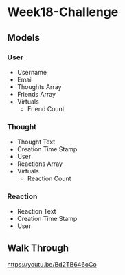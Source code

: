 # Week18-Challenge

## Models
### User
 - Username
 - Email
 - Thoughts Array
 - Friends Array
 - Virtuals
   - Friend Count

### Thought
 - Thought Text
 - Creation Time Stamp
 - User
 - Reactions Array
 - Virtuals
   - Reaction Count

### Reaction
 - Reaction Text
 - Creation Time Stamp
 - User

## Walk Through
https://youtu.be/Bd2TB646oCo
